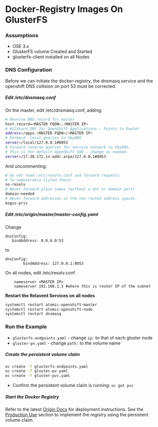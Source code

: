 # Docker-Registry Images On GlusterFS

### Assumptions

  * OSE 3.x
  * GlusterFS volume Created and Started
  * glusterfs-client installed on all Nodes
  
### DNS Configuration

Before we can initiate the docker-registry, the dnsmasq.service and the openshift DNS collision on port 53 must be corrected.

##### Edit /etc/dnsmasq.conf

On the master, edit /etc/dnsmasq.conf, adding:
```bash
# Reverse DNS record for master
host-record=<MASTER FQDN>,<MASTER IP>
# Wildcard DNS for OpenShift Applications - Points to Router
address=/apps.<MASTER FQDN>/<MASTER IP>
# Forward .local queries to SkyDNS
server=/local/127.0.0.1#8053
# Forward reverse queries for service network to SkyDNS.
# This is for default OpenShift SDN - change as needed.
server=/17.30.172.in-addr.arpa/127.0.0.1#8053
```
And uncommenting:
```bash
# Do not read /etc/resolv.conf and forward requests
# to nameservers listed there:
no-resolv
# Never forward plain names (without a dot or domain part)
domain-needed
# Never forward addresses in the non-routed address spaces.
bogus-priv
```

##### Edit /etc/origin/master/master-config.yaml
 
Change
```
dnsConfig:
   bindAddress: 0.0.0.0:53
```
to
```
dnsConfig:
        bindAddress: 127.0.0.1:8053
```

On all nodes, edit /etc/resolv.conf
```
    nameserver <MASTER IP>
    nameserver 192.168.1.1 #where this is router IP of the subnet
```

**Restart the Relavent Services on all nodes**

```bash
systemctl restart atomic-openshift-master
systemctl restart atomic-openshift-node
systemctl restart dnsmasq
```

### Run the Example

* `glusterfs-endpoints.yaml` - change `ip:` to that of each gluster node
* `gluster-pv.yaml` - change `path:` to the volume name

##### Create the persistent volume claim

```bash
oc create -f glusterfs-endpoints.yaml
oc create -f gluster-pv.yaml
oc create -f gluster-pvc.yaml
```

- Confirm the persistent volume claim is running: `oc get pvc`

##### Start the Docker Registry

Refer to the latest [Origin Docs](https://docs.openshift.org/latest/install_config/install/docker_registry.html "Deploying A Docker Registry") for deployment instructions.  See the [Production Use](https://docs.openshift.org/latest/install_config/install/docker_registry.html#production-use "Production-Use") section to implement the registry using the persistent volume claim.

